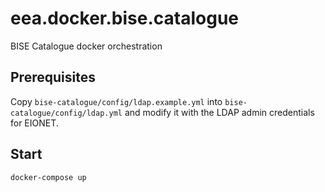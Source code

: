 # eea.docker.bise.catalogue

BISE Catalogue docker orchestration

## Prerequisites

Copy `bise-catalogue/config/ldap.example.yml` into `bise-catalogue/config/ldap.yml` and modify it
with the LDAP admin credentials for EIONET.

## Start

    docker-compose up
